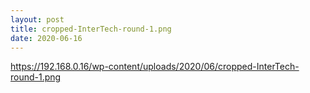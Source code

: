 ```yaml
---
layout: post
title: cropped-InterTech-round-1.png
date: 2020-06-16
---
```


https://192.168.0.16/wp-content/uploads/2020/06/cropped-InterTech-round-1.png
